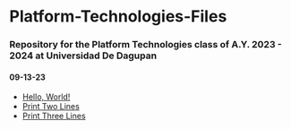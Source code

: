 # Platform-Technologies-Files

### Repository for the Platform Technologies class of A.Y. 2023 - 2024 at Universidad De Dagupan

#### 09-13-23

- [Hello, World!](09-13-23/HelloWorld/)
- [Print Two Lines](09-13-23/PrintTwoLines/)
- [Print Three Lines](09-13-23/PrintThreeLines/)
